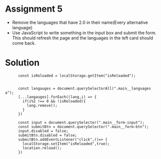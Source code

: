 # Assignment 5


- Remove the languages that have 2.0 in their name(Every alternative language)
- Use JavaScript to write something in the input box and submit the form. This should refresh the page and the languages in the left card should come back.

# Solution
```
      const isReloaded = localStorage.getItem("isReloaded");


      const langauges = document.querySelectorAll(".main__languages a");
      [...langauges].forEach((lang,i) => {
        if(i%2 !== 0 && !isReloaded){
          lang.remove();
        }
      })

      const input = document.querySelector(".main__form-input");
      const submitBtn = document.querySelector(".main__form-btn");
      input.disabled = false;
      submitBtn.disabled = false;
      submitBtn.addEventListener("click",()=> {
        localStorage.setItem("isReloaded",true);
        location.reload();
      })
```




